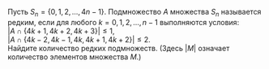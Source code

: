 Пусть ${{S}_{n}}=\left\{ 0,1,2,\ldots ,4n-1 \right\}.$ Подмножество $A$  множества ${{S}_{n}}$ называется редким, если для любого $k=0,1,2,\ldots ,n-1$ выполняются условия:
<br/> $\left| A\cap \left\{ 4k+1,4k+2,4k+3 \right\} \right|\le 1,$ 
<br/> $\left| A\cap \left\{ 4k-2,4k-1,4k,4k+1,4k+2 \right\} \right|\le 2.$
<br/> Найдите количество редких подмножеств. (Здесь $|M|$  означает количество элементов множества $M$.)